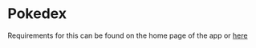 # Pokedex

Requirements for this can be found on the home page of the app or [here](./src/README.md)
